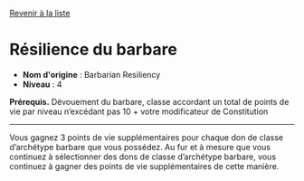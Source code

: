 [Revenir à la liste](list.md)

# Résilience du barbare

 * **Nom d'origine** : Barbarian Resiliency
 * **Niveau** : 4


<p><strong>Prérequis.</strong> Dévouement du barbare, classe accordant un total de points de vie par niveau n’excédant pas 10 + votre modificateur de Constitution</p>
<hr>
<p>Vous gagnez 3 points de vie supplémentaires pour chaque don de classe d’archétype barbare que vous possédez. Au fur et à mesure que vous continuez à sélectionner des dons de classe d’archétype barbare, vous continuez à gagner des points de vie supplémentaires de cette manière.</p>
